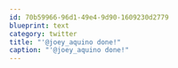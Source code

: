 ```yaml
---
id: 70b59966-96d1-49e4-9d90-1609230d2779
blueprint: text
category: twitter
title: "'@joey_aquino done!"
caption: "'@joey_aquino done!"
---
```


